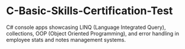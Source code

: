 # C-Basic-Skills-Certification-Test
C# console apps showcasing LINQ (Language Integrated Query), collections, OOP (Object Oriented Programming), and error handling in employee stats and notes management systems.
